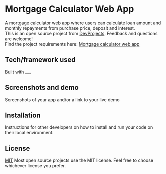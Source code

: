 # Mortgage Calculator Web App
A mortgage calculator web app where users can calculate loan amount and monthly repayments from purchase price, deposit and interest. <br>
This is an open source project from [DevProjects](http://www.codementor.io/projects). Feedback and questions are welcome! <br>
Find the project requirements here: [Mortgage calculator web app](https://www.codementor.io/projects/web/mortgage-calculator-web-app-d16bqrq2q3)

## Tech/framework used
Built with ___

## Screenshots and demo
Screenshots of your app and/or a link to your live demo

## Installation
Instructions for other developers on how to install and run your code on their local environment.

## License
[MIT](https://choosealicense.com/licenses/mit/)
Most open source projects use the MIT license. Feel free to choose whichever license you prefer.
